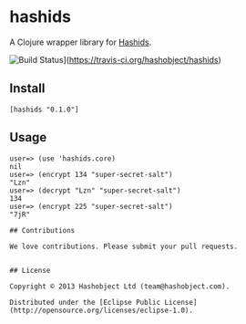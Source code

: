 # hashids

A Clojure wrapper library for [Hashids](http://www.hashids.org/java/).

![Build Status](https://travis-ci.org/hashobject/hashids.png)](https://travis-ci.org/hashobject/hashids)


## Install

```
[hashids "0.1.0"]
```

## Usage

```
user=> (use 'hashids.core)
nil
user=> (encrypt 134 "super-secret-salt")
"Lzn"
user=> (decrypt "Lzn" "super-secret-salt")
134
user=> (encrypt 225 "super-secret-salt")
"7jR"

## Contributions

We love contributions. Please submit your pull requests.


## License

Copyright © 2013 Hashobject Ltd (team@hashobject.com).

Distributed under the [Eclipse Public License](http://opensource.org/licenses/eclipse-1.0).
